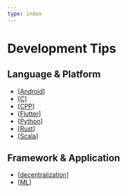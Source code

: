 ```yaml
---
type: index
---
```


# Development Tips

## Language & Platform

- [[Android]]
- [[C]]
- [[CPP]]
- [[Flutter]]
- [[Python]]
- [[Rust]]
- [[Scala]]

## Framework & Application

- [[decentralization]]
- [[ML]]

[//begin]: # "Autogenerated link references for markdown compatibility"
[Android]: Android.md "Android"
[C]: C.md "C"
[CPP]: CPP.md "C++"
[Flutter]: Flutter.md "Flutter"
[Python]: Python.md "Python"
[Rust]: Rust.md "Rust"
[Scala]: Scala.md "Scala"
[decentralization]: decentralization.md "Decentralization Related"
[ML]: ML.md "Machine Learning"
[//end]: # "Autogenerated link references"
